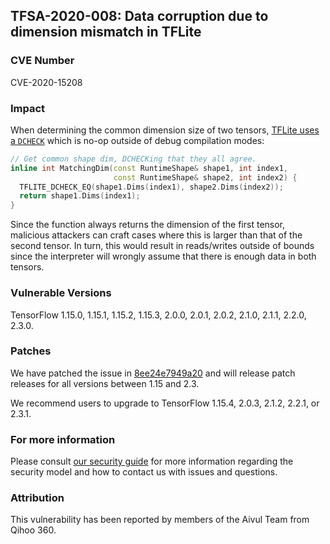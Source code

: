 ## TFSA-2020-008: Data corruption due to dimension mismatch in TFLite

### CVE Number
CVE-2020-15208

### Impact
When determining the common dimension size of two tensors, [TFLite uses a
`DCHECK`](https://github.com/tensorflow/tensorflow/blob/0e68f4d3295eb0281a517c3662f6698992b7b2cf/tensorflow/lite/kernels/internal/types.h#L437-L442)
which is no-op outside of debug compilation modes:
```cc
// Get common shape dim, DCHECKing that they all agree.
inline int MatchingDim(const RuntimeShape& shape1, int index1,
                       const RuntimeShape& shape2, int index2) {
  TFLITE_DCHECK_EQ(shape1.Dims(index1), shape2.Dims(index2));
  return shape1.Dims(index1);
}
```

Since the function always returns the dimension of the first tensor, malicious
attackers can craft cases where this is larger than that of the second tensor.
In turn, this would result in reads/writes outside of bounds since the
interpreter will wrongly assume that there is enough data in both tensors.

### Vulnerable Versions
TensorFlow 1.15.0, 1.15.1, 1.15.2, 1.15.3, 2.0.0, 2.0.1, 2.0.2, 2.1.0, 2.1.1,
2.2.0, 2.3.0.

### Patches
We have patched the issue in
[8ee24e7949a20](https://github.com/tensorflow/tensorflow/commit/8ee24e7949a20)
and will release patch releases for all versions between 1.15 and 2.3.

We recommend users to upgrade to TensorFlow 1.15.4, 2.0.3, 2.1.2, 2.2.1, or
2.3.1.

### For more information
Please consult [our security
guide](https://github.com/tensorflow/tensorflow/blob/master/SECURITY.md) for
more information regarding the security model and how to contact us with issues
and questions.

### Attribution
This vulnerability has been reported by members of the Aivul Team from Qihoo
360.
